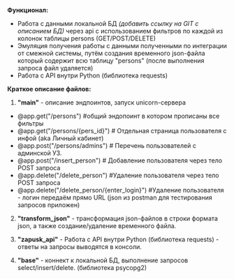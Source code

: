**Функционал:**
- Работа с данными локальной БД _(добавить ссылку на GIT с описанием БД)_ через api с использованием фильтров по каждой из колонок таблицы persons (GET/POST/DELETE)
- Эмуляция получения работы с данными полученными по интеграции от смежной системы, путём создания временного json-файла который содержит всю таблицу "persons" (после выполнения запроса файл удаляется)
- Работа с API внутри Python (библиотека requests)

**Краткое описание файлов:**

1. **"main"** - описание эндпоинтов, запуск unicorn-сервера 
- @app.get("/persons") #общий эндопоинт в котором прописаны все фильтры
- @app.get("/persons/{pers_id}")  # Отдельная страница пользователя с инфой (aka Личный кабинет)
- @app.post("/persons/admins")  # Перечень пользователей с админской УЗ.
- @app.post("/insert_person") # Добавление пользователя через тело POST запроса
- @app.delete("/delete_person") #Удаление пользователя через тело POST запроса
- @app.delete("/delete_person/{enter_login}") #Удаление пользователя - логин передаём прямо URL
  (json из postman для тестирования запросов приложен)
  
2. **"transform_json"**  - трансформация json-файлов в строки формата json, а также создание/удаление временного файла.
   
3. **"zapusk_api"** - Работа с API внутри Python (библиотека requests) - ответы на запросы выводятся в консоли.
   
4. **"base"** - коннект к локальной БД, выполнение запросов select/insert/delete. (библиотека psycopg2)
  
